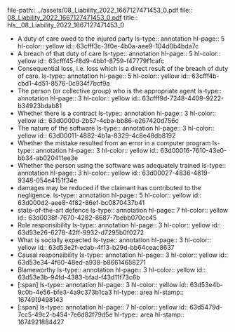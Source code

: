 file-path:: ../assets/08_Liability_2022_1667127471453_0.pdf
file:: [08_Liability_2022_1667127471453_0.pdf](../assets/08_Liability_2022_1667127471453_0.pdf)
title:: hls__08_Liability_2022_1667127471453_0

- A duty of care owed to the injured party
  ls-type:: annotation
  hl-page:: 5
  hl-color:: yellow
  id:: 63cfff3c-3f0e-4b0a-aee9-104d0b4bda7c
- A breach of that duty of care
  ls-type:: annotation
  hl-page:: 5
  hl-color:: yellow
  id:: 63cfff45-f8d9-4bb1-8759-f47779f1cafc
- Consequential loss, i.e. loss which is a direct result of the breach of duty of care.
  ls-type:: annotation
  hl-page:: 5
  hl-color:: yellow
  id:: 63cfff4b-cbd1-4d51-8576-0c934f7bcf9a
- The person (or collective group) who is the appropriate agent
  ls-type:: annotation
  hl-page:: 3
  hl-color:: yellow
  id:: 63cfff9d-7248-4409-9222-b34923bdab81
- Whether there is a contract
  ls-type:: annotation
  hl-page:: 3
  hl-color:: yellow
  id:: 63d0000d-2b57-4cba-bb86-e267420d756c
- The nature of the software
  ls-type:: annotation
  hl-page:: 3
  hl-color:: yellow
  id:: 63d00011-4882-4b1a-8329-4c8e48db8192
- Whether the mistake resulted from an error in a computer program
  ls-type:: annotation
  hl-page:: 3
  hl-color:: yellow
  id:: 63d00016-7610-43e0-bb34-ab020411ee3e
- Whether the person using the software was adequately trained
  ls-type:: annotation
  hl-page:: 3
  hl-color:: yellow
  id:: 63d00027-4836-4819-9348-054e4151f34e
- damages may be reduced if the claimant has contributed to the negligence.
  ls-type:: annotation
  hl-page:: 5
  hl-color:: yellow
  id:: 63d000d2-aee8-4f82-86ef-bc0870437b41
- state-of-the-art defence
  ls-type:: annotation
  hl-page:: 7
  hl-color:: yellow
  id:: 63d0038f-7670-4282-8687-7bebb070cc45
- Role responsibility
  ls-type:: annotation
  hl-page:: 3
  hl-color:: yellow
  id:: 63d53e26-6278-42ff-9932-d7295b0f0272
- What is socially expected
  ls-type:: annotation
  hl-page:: 3
  hl-color:: yellow
  id:: 63d53e2f-edab-4f13-b29d-bb64ceac8637
- Causal responsibility
  ls-type:: annotation
  hl-page:: 3
  hl-color:: yellow
  id:: 63d53e34-4f60-48ed-a938-b86614658271
- Blameworthy
  ls-type:: annotation
  hl-page:: 3
  hl-color:: yellow
  id:: 63d53e3b-94fd-4383-bfad-f43d11f73c6b
- [:span]
  ls-type:: annotation
  hl-page:: 3
  hl-color:: yellow
  id:: 63d53e4b-9c0b-4e56-bfe3-4a9c373b1ca3
  hl-type:: area
  hl-stamp:: 1674919498143
- [:span]
  ls-type:: annotation
  hl-page:: 7
  hl-color:: yellow
  id:: 63d5479d-7cc5-49c2-b454-7e6d82f79d5e
  hl-type:: area
  hl-stamp:: 1674921884427